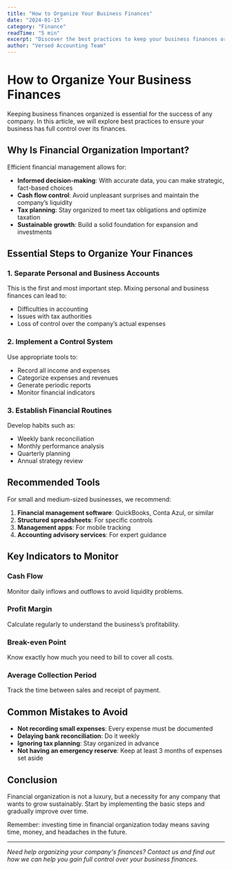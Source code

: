 ```yaml
---
title: "How to Organize Your Business Finances"
date: "2024-01-15"
category: "Finance"
readTime: "5 min"
excerpt: "Discover the best practices to keep your business finances organized and optimize your results."
author: "Versed Accounting Team"
---
```


# How to Organize Your Business Finances

Keeping business finances organized is essential for the success of any company. In this article, we will explore best practices to ensure your business has full control over its finances.

## Why Is Financial Organization Important?

Efficient financial management allows for:

- **Informed decision-making**: With accurate data, you can make strategic, fact-based choices
- **Cash flow control**: Avoid unpleasant surprises and maintain the company’s liquidity
- **Tax planning**: Stay organized to meet tax obligations and optimize taxation
- **Sustainable growth**: Build a solid foundation for expansion and investments

## Essential Steps to Organize Your Finances

### 1. Separate Personal and Business Accounts

This is the first and most important step. Mixing personal and business finances can lead to:
- Difficulties in accounting
- Issues with tax authorities
- Loss of control over the company’s actual expenses

### 2. Implement a Control System

Use appropriate tools to:
- Record all income and expenses
- Categorize expenses and revenues
- Generate periodic reports
- Monitor financial indicators

### 3. Establish Financial Routines

Develop habits such as:
- Weekly bank reconciliation
- Monthly performance analysis
- Quarterly planning
- Annual strategy review

## Recommended Tools

For small and medium-sized businesses, we recommend:

1. **Financial management software**: QuickBooks, Conta Azul, or similar
2. **Structured spreadsheets**: For specific controls
3. **Management apps**: For mobile tracking
4. **Accounting advisory services**: For expert guidance

## Key Indicators to Monitor

### Cash Flow
Monitor daily inflows and outflows to avoid liquidity problems.

### Profit Margin
Calculate regularly to understand the business’s profitability.

### Break-even Point
Know exactly how much you need to bill to cover all costs.

### Average Collection Period
Track the time between sales and receipt of payment.

## Common Mistakes to Avoid

- **Not recording small expenses**: Every expense must be documented
- **Delaying bank reconciliation**: Do it weekly
- **Ignoring tax planning**: Stay organized in advance
- **Not having an emergency reserve**: Keep at least 3 months of expenses set aside

## Conclusion

Financial organization is not a luxury, but a necessity for any company that wants to grow sustainably. Start by implementing the basic steps and gradually improve over time.

Remember: investing time in financial organization today means saving time, money, and headaches in the future.

---

*Need help organizing your company's finances? Contact us and find out how we can help you gain full control over your business finances.*